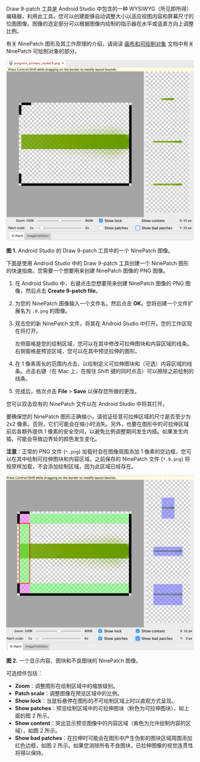 Draw 9-patch 工具是 Android Studio 中包含的一种 WYSIWYG（所见即所得）编辑器，利用此工具，您可以创建能够自动调整大小以适应视图内容和屏幕尺寸的位图图像。图像的选定部分可以根据图像内绘制的指示器在水平或竖直方向上调整比例。

有关 NinePatch 图形及其工作原理的介绍，请阅读 [画布和可绘制对象](https://developer.android.google.cn/guide/topics/graphics/2d-graphics#nine-patch) 文档中有关 NinePatch 可绘制对象的部分。

![img](./images/01.png)

**图 1.** Android Studio 的 Draw 9-patch 工具中的一个 NinePatch 图像。

下面是使用 Android Studio 中的 Draw 9-patch 工具创建一个 NinePatch 图形的快速指南。您需要一个想要用来创建 NinePatch 图像的 PNG 图像。

1. 在 Android Studio 中，右键点击您想要用来创建 NinePatch 图像的 PNG 图像，然后点击 **Create 9-patch file**。

2. 为您的 NinePatch 图像输入一个文件名，然后点击 **OK**。您将创建一个文件扩展名为 `.9.png` 的图像。

3. 双击您的新 NinePatch 文件，将其在 Android Studio 中打开。您的工作区现在将打开。

   左侧窗格是您的绘制区域，您可以在其中修改可拉伸图块和内容区域的线条。右侧窗格是预览区域，您可以在其中预览拉伸的图形。

4. 在 1 像素周长的范围内点击，以绘制定义可拉伸图块和（可选）内容区域的线条。点击右键（在 Mac 上，在按住 Shift 键的同时点击）可以擦除之前绘制的线条。

5. 完成后，依次点击 **File** > **Save** 以保存您所做的更改。

您可以双击现有的 NinePatch 文件以在 Android Studio 中将其打开。

要确保您的 NinePatch 图形正确缩小，请验证任意可拉伸区域的尺寸是否至少为 2x2 像素。否则，它们可能会在缩小时消失。另外，也要在图形中的可拉伸区域前后各额外提供 1 像素的安全空间，以避免比例调整期间发生内插。如果发生内插，可能会导致边界处的颜色发生变化。

**注意**：正常的 PNG 文件 (`*.png`) 加载时会在图像周围添加 1 像素的空边框，您可以在其中绘制可拉伸图块和内容区域。之前保存的 NinePatch 文件 (`*.9.png`) 将按原样加载，不会添加绘制区域，因为此区域已经存在。

![img](./images/02.png)

**图 2.** 一个显示内容、图块和不良图块的 NinePatch 图像。

可选控件包括：

- **Zoom**：调整图形在绘制区域中的缩放级别。
- **Patch scale**：调整图像在预览区域中的比例。
- **Show lock**：当鼠标悬停在图形的不可绘制区域上时以直观方式呈现。
- **Show patches**：预览绘制区域中的可拉伸图块（粉色为可拉伸图块），如上面的图 2 所示。
- **Show content**：突出显示预览图像中的内容区域（紫色为允许绘制内容的区域），如图 2 所示。
- **Show bad patches**：在拉伸时可能会在图形中产生伪影的图块区域周围添加红色边框，如图 2 所示。如果您消除所有不良图块，已拉伸图像的视觉连贯性将得以保持。